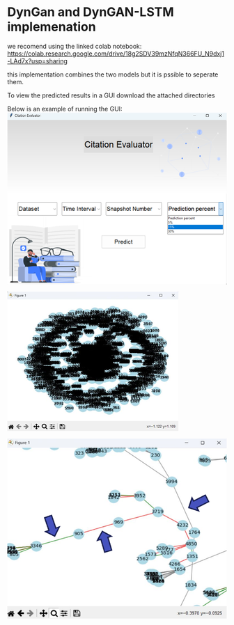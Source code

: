 # DynGan and DynGAN-LSTM implemenation

we recomend using the linked colab notebook: https://colab.research.google.com/drive/18g2SDV39mzNfqN366FU_N9dxj1-LAd7x?usp=sharing

this implementation combines the two models but it is pssible to seperate them.

To view the predicted results in a GUI download the attached directories

Below is an example of running the GUI:
![main window](https://github.com/edenamir/DynGan/blob/main/main.png)

![network](https://github.com/edenamir/DynGan/blob/main/network.png)

![prediction](https://github.com/edenamir/DynGan/blob/main/example.png)
